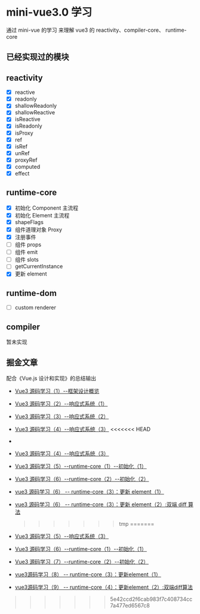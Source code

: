 # mini-vue3.0 学习

通过 mini-vue 的学习 来理解 vue3 的 reactivity、compiler-core、 runtime-core

## 已经实现过的模块

## reactivity

- [x] reactive
- [x] readonly
- [x] shallowReadonly
- [x] shallowReactive
- [x] isReactive
- [x] isReadonly
- [x] isProxy
- [x] ref
- [x] isRef
- [x] unRef
- [x] proxyRef
- [x] computed
- [x] effect

## runtime-core

- [x] 初始化 Component 主流程
- [x] 初始化 Element 主流程
- [x] shapeFlags
- [x] 组件道理对象 Proxy
- [x] 注册事件
- [ ] 组件 props
- [ ] 组件 emit
- [ ] 组件 slots
- [ ] getCurrentInstance
- [x] 更新 element

## runtime-dom

- [ ] custom renderer

## compiler

暂未实现

## 掘金文章

配合《Vue.js 设计和实现》的总结输出

- [Vue3 源码学习（1）--框架设计概览 ](https://juejin.cn/post/7074111898894991390/)
- [Vue3 源码学习（2）--响应式系统（1）](https://juejin.cn/post/7074496267061035038/)
- [Vue3 源码学习（3）--响应式系统（2）](https://juejin.cn/post/7074847535621210126/)
- [Vue3 源码学习（4）--响应式系统（3）](https://juejin.cn/post/7075139625592815624/)
<<<<<<< HEAD
-

- [Vue3 源码学习（4）--响应式系统（3）](https://juejin.cn/post/7075139625592815624)
- [Vue3 源码学习（5）--runtime-core（1）--初始化（1）](https://juejin.cn/post/7079687116841549855)
- [Vue3 源码学习（6）--runtime-core（2）--初始化（2）](https://juejin.cn/post/7082212664067227679)
- [vue3 源码学习（6） -- runtime-core（3）：更新 element（1）](https://juejin.cn/post/7083065686150348836/)
- [vue3 源码学习（6） -- runtime-core（3）：更新 element（2）:双端 diff 算法](https://juejin.cn/post/7083459283458719757)
  > > > > > > > tmp
=======
- [Vue3 源码学习（5）--响应式系统（3）](https://juejin.cn/post/7075139625592815624)
- [Vue3 源码学习（6）--runtime-core（1）--初始化（1）](https://juejin.cn/post/7079687116841549855)
- [Vue3 源码学习（7）--runtime-core（2）--初始化（2）](https://juejin.cn/post/7082212664067227679)
- [vue3源码学习（8） -- runtime-core（3）：更新element（1）](https://juejin.cn/post/7083065686150348836/)
- [vue3源码学习（9） -- runtime-core（4）：更新element（2）:双端diff算法](https://juejin.cn/post/7083459283458719757)

>>>>>>> 5e42ccd2f6cab983f7c408734cc7a477ed6567c8

